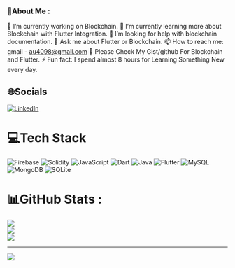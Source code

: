 ### 💫About Me :

🔭 I’m currently working on Blockchain.
🌱 I’m currently learning more about Blockchain with Flutter Integration.
🤔 I’m looking for help with blockchain documentation.
💬 Ask me about Flutter or Blockchain.
📫 How to reach me: gmail - au4098@gmail.com
👯 Please Check My Gist/github For Blockchain and Flutter.
⚡ Fun fact: I spend almost  8 hours for Learning Something New every day.

## 🌐Socials
[![LinkedIn](https://img.shields.io/badge/LinkedIn-%230077B5.svg?logo=linkedin&logoColor=white)](https://linkedin.com/in/https://www.linkedin.com/in/asad-ullah-b66112142/) 

# 💻Tech Stack
![Firebase](https://img.shields.io/badge/firebase-%23039BE5.svg?style=plastic&logo=firebase) ![Solidity](https://img.shields.io/badge/Solidity-%23363636.svg?style=plastic&logo=solidity&logoColor=white) ![JavaScript](https://img.shields.io/badge/javascript-%23323330.svg?style=plastic&logo=javascript&logoColor=%23F7DF1E) ![Dart](https://img.shields.io/badge/dart-%230175C2.svg?style=plastic&logo=dart&logoColor=white) ![Java](https://img.shields.io/badge/java-%23ED8B00.svg?style=plastic&logo=java&logoColor=white) ![Flutter](https://img.shields.io/badge/Flutter-%2302569B.svg?style=plastic&logo=Flutter&logoColor=white) ![MySQL](https://img.shields.io/badge/mysql-%2300f.svg?style=plastic&logo=mysql&logoColor=white) ![MongoDB](https://img.shields.io/badge/MongoDB-%234ea94b.svg?style=plastic&logo=mongodb&logoColor=white) ![SQLite](https://img.shields.io/badge/sqlite-%2307405e.svg?style=plastic&logo=sqlite&logoColor=white)
# 📊GitHub Stats :
![](https://github-readme-stats.vercel.app/api?username=asadu43&theme=city_light&hide_border=false&include_all_commits=false&count_private=false)<br/>
![](https://github-readme-streak-stats.herokuapp.com/?user=asadu43&theme=city_light&hide_border=false)<br/>
![](https://github-readme-stats.vercel.app/api/top-langs/?username=asadu43&theme=city_light&hide_border=false&include_all_commits=false&count_private=false&layout=compact)

---
[![](https://visitcount.itsvg.in/api?id=asadu43&icon=0&color=0)](https://visitcount.itsvg.in)
